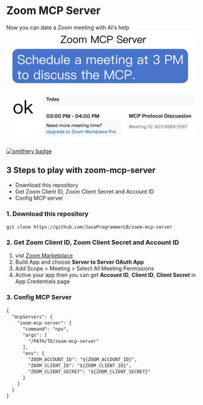 # Zoom MCP Server
Now you can date a Zoom meeting with AI's help
![about.jpg](about.jpg)

[![smithery badge](https://smithery.ai/badge/@JavaProgrammerLB/zoom-mcp-server)](https://smithery.ai/server/@JavaProgrammerLB/zoom-mcp-server)

## 3 Steps to play with zoom-mcp-server

- Download this repository
- Get Zoom Client ID, Zoom Client Secret and Account ID
- Config MCP server

### 1. Download this repository

```
git clone https://github.com/JavaProgrammerLB/zoom-mcp-server
```

### 2. Get Zoom Client ID, Zoom Client Secret and Account ID

1. vist [Zoom Marketplace](https://marketplace.zoom.us/)
1. Build App and choose **Server to Server OAuth App**
1. Add Scope > Meeting > Select All Meeting Permissions
1. Active your app
   then you can get **Account ID**, **Client ID**, **Client Secret** in App Credentials page

### 3. Config MCP Server

```
{
  "mcpServers": {
    "zoom-mcp-server": {
      "command": "npx",
      "args": [
        "/PATH/TO/zoom-mcp-server"
      ],
      "env": {
        "ZOOM_ACCOUNT_ID": "${ZOOM_ACCOUNT_ID}",
        "ZOOM_CLIENT_ID": "${ZOOM_CLIENT_ID}",
        "ZOOM_CLIENT_SECRET": "${ZOOM_CLIENT_SECRET}"
      }
    }
  }
}
```
